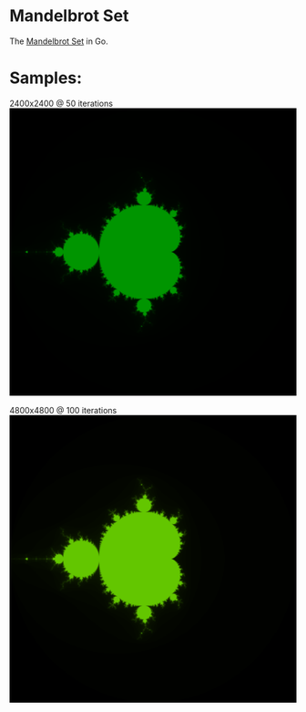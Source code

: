 # Mandelbrot Set
The [Mandelbrot Set](https://en.m.wikipedia.org/wiki/Mandelbrot_set) in Go.

# Samples:

2400x2400 @ 50 iterations
![Sample 1](out.png "2400x2400 @ 50 iterations")

4800x4800 @ 100 iterations
![Sample 2](out2.png "4800x4800 @ 100 iterations")

